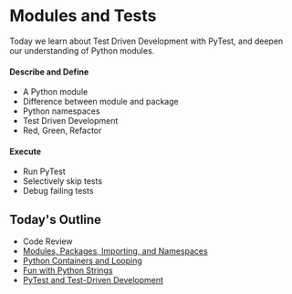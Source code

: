# Modules and Tests

Today we learn about Test Driven Development with PyTest, and deepen our understanding of Python modules.

#### Describe and Define

- A Python module
- Difference between module and package
- Python namespaces
- Test Driven Development
- Red, Green, Refactor

#### Execute

- Run PyTest
- Selectively skip tests
- Debug failing tests

## Today's Outline

- Code Review
- [Modules, Packages, Importing, and Namespaces]
- [Python Containers and Looping]
- [Fun with Python Strings]
- [PyTest and Test-Driven Development]

[Modules, Packages, Importing, and Namespaces]: ./notes/modules.md
[Python Containers and Looping]: ./notes/containers.md
[Fun with Python Strings]: ./notes/strings.md
[PyTest and Test-Driven Development]: ./notes/pytest_tdd.md
